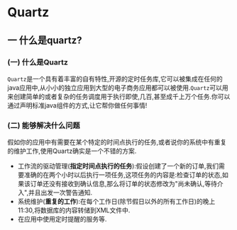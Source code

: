 # Quartz

## 一	什么是quartz?

### (一)	什么是Quartz

`Quartz`是一个具有着丰富的自有特性,开源的定时任务库,它可以被集成在任何的java应用中,从小小的独立应用到大型的电子商务应用都可以被使用.`Quartz`可以用来创建简单的或者复杂的任务调度用于执行即使,几百,甚至成千上万个任务.你可以通过声明标准java组件的方式,让它帮你做任何事情!

### (二)	能够解决什么问题

假如你的应用中有需要在某个特定的时间点执行的任务,或者说你的系统中有重复的维护工作,使用Quartz确实是一个不错的方案.

* 工作流的驱动管理(**指定时间点执行的任务**):假设创建了一个新的订单,我们需要准确的在两个小时以后执行一项任务,这项任务的内容是:检查订单的状态,如果该订单还没有接收到确认信息,那么将订单的状态修改为"尚未确认,等待介入",并且出发一次警告通知.
* 系统维护(**重复的工作**):在每个工作日(除节假日以外的所有工作日)的晚上11:30,将数据库的内容转储到XML文件中.
* 在应用中使用定时提醒的服务等.



